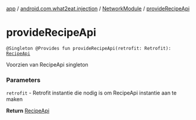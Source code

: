 [app](../../index.md) / [android.com.what2eat.injection](../index.md) / [NetworkModule](index.md) / [provideRecipeApi](./provide-recipe-api.md)

# provideRecipeApi

`@Singleton @Provides fun provideRecipeApi(retrofit: Retrofit): `[`RecipeApi`](../../android.com.what2eat.network/-recipe-api/index.md)

Voorzien van RecipeApi singleton

### Parameters

`retrofit` - Retrofit instantie die nodig is om RecipeApi instantie aan te maken

**Return**
[RecipeApi](../../android.com.what2eat.network/-recipe-api/index.md)

